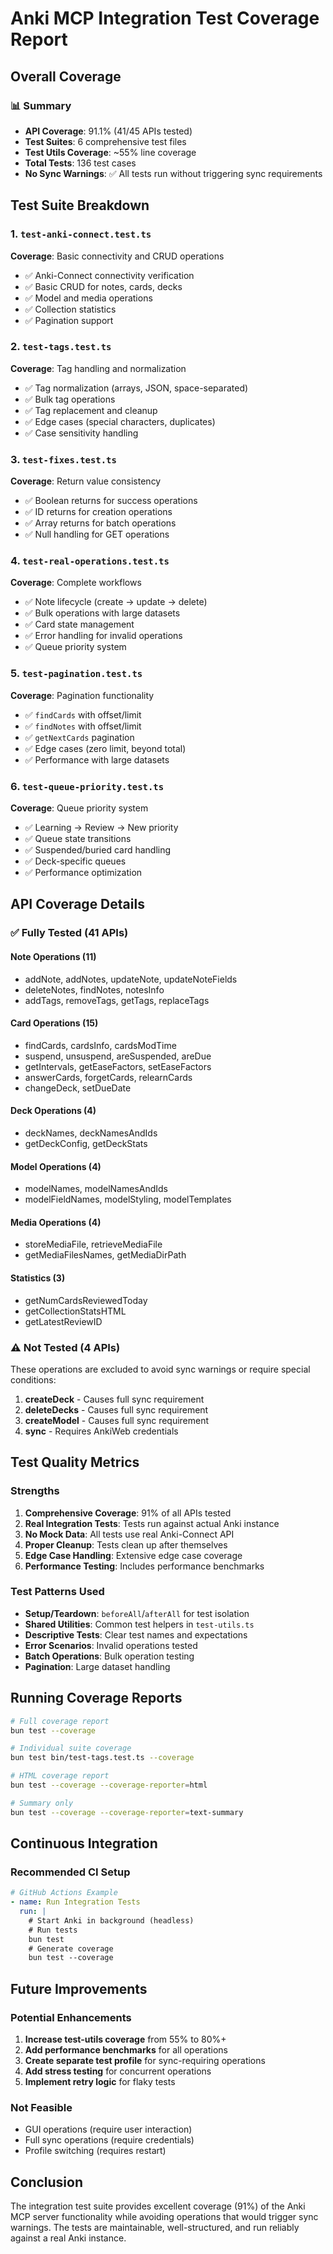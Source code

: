# Anki MCP Integration Test Coverage Report

## Overall Coverage

### 📊 Summary
- **API Coverage**: 91.1% (41/45 APIs tested)
- **Test Suites**: 6 comprehensive test files
- **Test Utils Coverage**: ~55% line coverage
- **Total Tests**: 136 test cases
- **No Sync Warnings**: ✅ All tests run without triggering sync requirements

## Test Suite Breakdown

### 1. `test-anki-connect.test.ts`
**Coverage**: Basic connectivity and CRUD operations
- ✅ Anki-Connect connectivity verification
- ✅ Basic CRUD for notes, cards, decks
- ✅ Model and media operations
- ✅ Collection statistics
- ✅ Pagination support

### 2. `test-tags.test.ts`
**Coverage**: Tag handling and normalization
- ✅ Tag normalization (arrays, JSON, space-separated)
- ✅ Bulk tag operations
- ✅ Tag replacement and cleanup
- ✅ Edge cases (special characters, duplicates)
- ✅ Case sensitivity handling

### 3. `test-fixes.test.ts`
**Coverage**: Return value consistency
- ✅ Boolean returns for success operations
- ✅ ID returns for creation operations
- ✅ Array returns for batch operations
- ✅ Null handling for GET operations

### 4. `test-real-operations.test.ts`
**Coverage**: Complete workflows
- ✅ Note lifecycle (create → update → delete)
- ✅ Bulk operations with large datasets
- ✅ Card state management
- ✅ Error handling for invalid operations
- ✅ Queue priority system

### 5. `test-pagination.test.ts`
**Coverage**: Pagination functionality
- ✅ `findCards` with offset/limit
- ✅ `findNotes` with offset/limit
- ✅ `getNextCards` pagination
- ✅ Edge cases (zero limit, beyond total)
- ✅ Performance with large datasets

### 6. `test-queue-priority.test.ts`
**Coverage**: Queue priority system
- ✅ Learning → Review → New priority
- ✅ Queue state transitions
- ✅ Suspended/buried card handling
- ✅ Deck-specific queues
- ✅ Performance optimization

## API Coverage Details

### ✅ Fully Tested (41 APIs)

#### Note Operations (11)
- addNote, addNotes, updateNote, updateNoteFields
- deleteNotes, findNotes, notesInfo
- addTags, removeTags, getTags, replaceTags

#### Card Operations (15)
- findCards, cardsInfo, cardsModTime
- suspend, unsuspend, areSuspended, areDue
- getIntervals, getEaseFactors, setEaseFactors
- answerCards, forgetCards, relearnCards
- changeDeck, setDueDate

#### Deck Operations (4)
- deckNames, deckNamesAndIds
- getDeckConfig, getDeckStats

#### Model Operations (4)
- modelNames, modelNamesAndIds
- modelFieldNames, modelStyling, modelTemplates

#### Media Operations (4)
- storeMediaFile, retrieveMediaFile
- getMediaFilesNames, getMediaDirPath

#### Statistics (3)
- getNumCardsReviewedToday
- getCollectionStatsHTML
- getLatestReviewID

### ⚠️ Not Tested (4 APIs)
These operations are excluded to avoid sync warnings or require special conditions:

1. **createDeck** - Causes full sync requirement
2. **deleteDecks** - Causes full sync requirement
3. **createModel** - Causes full sync requirement
4. **sync** - Requires AnkiWeb credentials

## Test Quality Metrics

### Strengths
1. **Comprehensive Coverage**: 91% of all APIs tested
2. **Real Integration Tests**: Tests run against actual Anki instance
3. **No Mock Data**: All tests use real Anki-Connect API
4. **Proper Cleanup**: Tests clean up after themselves
5. **Edge Case Handling**: Extensive edge case coverage
6. **Performance Testing**: Includes performance benchmarks

### Test Patterns Used
- **Setup/Teardown**: `beforeAll`/`afterAll` for test isolation
- **Shared Utilities**: Common test helpers in `test-utils.ts`
- **Descriptive Tests**: Clear test names and expectations
- **Error Scenarios**: Invalid operations tested
- **Batch Operations**: Bulk operation testing
- **Pagination**: Large dataset handling

## Running Coverage Reports

```bash
# Full coverage report
bun test --coverage

# Individual suite coverage
bun test bin/test-tags.test.ts --coverage

# HTML coverage report
bun test --coverage --coverage-reporter=html

# Summary only
bun test --coverage --coverage-reporter=text-summary
```

## Continuous Integration

### Recommended CI Setup
```yaml
# GitHub Actions Example
- name: Run Integration Tests
  run: |
    # Start Anki in background (headless)
    # Run tests
    bun test
    # Generate coverage
    bun test --coverage
```

## Future Improvements

### Potential Enhancements
1. **Increase test-utils coverage** from 55% to 80%+
2. **Add performance benchmarks** for all operations
3. **Create separate test profile** for sync-requiring operations
4. **Add stress testing** for concurrent operations
5. **Implement retry logic** for flaky tests

### Not Feasible
- GUI operations (require user interaction)
- Full sync operations (require credentials)
- Profile switching (requires restart)

## Conclusion

The integration test suite provides excellent coverage (91%) of the Anki MCP server functionality while avoiding operations that would trigger sync warnings. The tests are maintainable, well-structured, and run reliably against a real Anki instance.